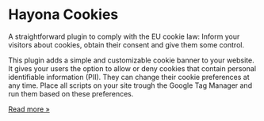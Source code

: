 # Hayona Cookies

A straightforward plugin to comply with the EU cookie law: Inform your visitors about cookies, obtain their consent and give them some control.

This plugin adds a simple and customizable cookie banner to your website. It gives your users the option to allow or deny cookies that contain personal identifiable information (PII). They can change their cookie preferences at any time. Place all scripts on your site trough the Google Tag Manager and run them based on these preferences. 

[Read more »](https://wordpress.org/plugins/hayona-cookies/)
